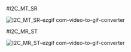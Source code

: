 #I2C_MT_SR

![I2C_MT_SR-ezgif com-video-to-gif-converter](https://github.com/user-attachments/assets/7bf21d7b-ab08-41aa-b0c4-6ca0f97b1d87)




#I2C_MR_ST


![I2C_MR_ST-ezgif com-video-to-gif-converter](https://github.com/user-attachments/assets/1bdf3991-5d13-44b6-904c-9682a2276361)

